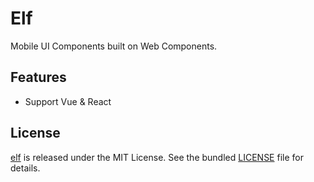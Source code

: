# Elf

Mobile UI Components built on Web Components.

## Features

- Support Vue & React
## License

[elf](https://github.com/allan2coder/elf) is released
under the MIT License. See the bundled [LICENSE](./LICENSE) file for details.
